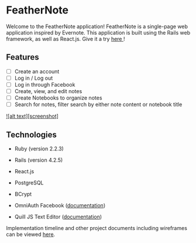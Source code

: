 # FeatherNote

Welcome to the FeatherNote application! FeatherNote is a single-page web
application inspired by Evernote. This application is built using
the Rails web framework, as well as React.js. Give it a try <a href="http://feather-note.herokuapp.com/" target="_blank">
  here
</a>!

## Features
- [ ] Create an account
- [ ] Log in / Log out
- [ ] Log in through Facebook
- [ ] Create, view, and edit notes
- [ ] Create Notebooks to organize notes
- [ ] Search for notes, filter search by either note content or notebook title

<a href="http://feather-note.herokuapp.com/" target="_blank">
  ![alt text][screenshot]
</a>

## Technologies
* Ruby (version 2.2.3)

* Rails (version 4.2.5)

* React.js

* PostgreSQL

* BCrypt

* OmniAuth Facebook ([documentation](https://github.com/mkdynamic/omniauth-facebook))

* Quill JS Text Editor ([documentation](http://quilljs.com/docs/quickstart/))

Implementation timeline and other project documents including wireframes
can be viewed [here][docs].

[live-link]: http://feather-note.herokuapp.com/
[screenshot]: ./project-proposal/screenshots/feather-note-screenshot.png
[docs]: ./project-proposal/README.md
